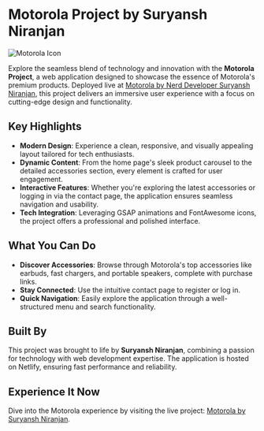 # Motorola Project by Suryansh Niranjan
![Motorola Icon](motorola.png)

Explore the seamless blend of technology and innovation with the **Motorola Project**, a web application designed to showcase the essence of Motorola's premium products. Deployed live at [Motorola by Nerd Developer Suryansh Niranjan](https://motorola-by-nerd-developer-suryansh.netlify.app/), this project delivers an immersive user experience with a focus on cutting-edge design and functionality.

## Key Highlights
- **Modern Design**: Experience a clean, responsive, and visually appealing layout tailored for tech enthusiasts.
- **Dynamic Content**: From the home page's sleek product carousel to the detailed accessories section, every element is crafted for user engagement.
- **Interactive Features**: Whether you're exploring the latest accessories or logging in via the contact page, the application ensures seamless navigation and usability.
- **Tech Integration**: Leveraging GSAP animations and FontAwesome icons, the project offers a professional and polished interface.

## What You Can Do
- **Discover Accessories**: Browse through Motorola's top accessories like earbuds, fast chargers, and portable speakers, complete with purchase links.
- **Stay Connected**: Use the intuitive contact page to register or log in.
- **Quick Navigation**: Easily explore the application through a well-structured menu and search functionality.

## Built By
This project was brought to life by **Suryansh Niranjan**, combining a passion for technology with web development expertise. The application is hosted on Netlify, ensuring fast performance and reliability.

## Experience It Now
Dive into the Motorola experience by visiting the live project: [Motorola by Suryansh Niranjan](https://motorola-by-nerd-developer-suryansh.netlify.app/).

